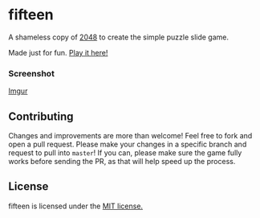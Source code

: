 # fifteen

A shameless copy of [2048](https://gabrielecirulli.github.io/2048/) to create the simple puzzle slide game.

Made just for fun. [Play it here!](http://morriswchris.github.io/fifteen/)

### Screenshot

[Imgur](http://i.imgur.com/7olwJ1g.png)

## Contributing
Changes and improvements are more than welcome! Feel free to fork and open a pull request. Please make your changes in a specific branch and request to pull into `master`! If you can, please make sure the game fully works before sending the PR, as that will help speed up the process.

## License
fifteen is licensed under the [MIT license.](https://github.com/morriswchris/fifteen/blob/master/LICENSE)
